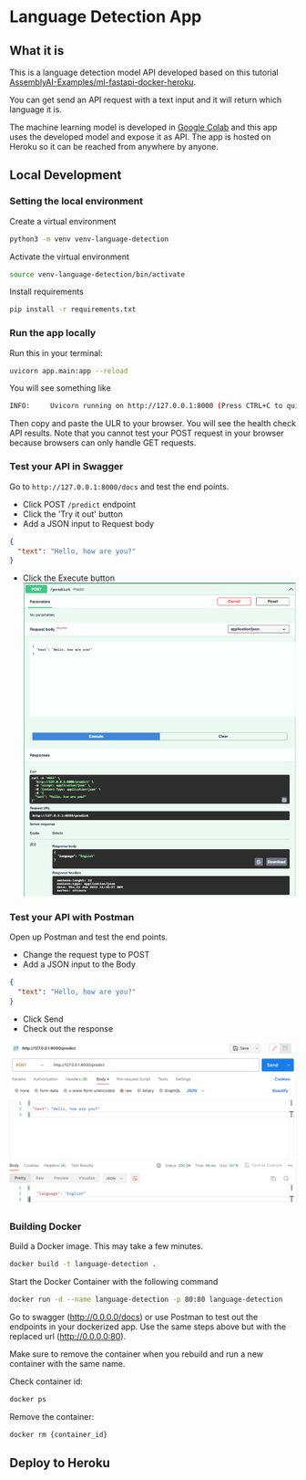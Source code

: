 # Language Detection App
## What it is
This is a language detection model API developed
based on this tutorial [AssemblyAI-Examples/ml-fastapi-docker-heroku](https://github.com/AssemblyAI-Examples/ml-fastapi-docker-heroku).

You can get send an API request with a text input and it will return which language it is. 

The machine learning model is developed in [Google Colab](https://colab.research.google.com/drive/1uaALcaatvxOu42IhQA4r0bahfdpw-Z7v?usp=sharing) and this app uses the developed model and expose it as API. The app is hosted on Heroku so it can be reached from anywhere by anyone.

## Local Development
### Setting the local environment
Create a virtual environment
```bash
python3 -m venv venv-language-detection
```
Activate the virtual environment 
```bash
source venv-language-detection/bin/activate
```
Install requirements
```bash
pip install -r requirements.txt
```

### Run the app locally
Run this in your terminal:
```bash
uvicorn app.main:app --reload
```
You will see something like
```bash
INFO:     Uvicorn running on http://127.0.0.1:8000 (Press CTRL+C to quit)
```
Then copy and paste the ULR to your browser. You will see the health check API results.
Note that you cannot test your POST request in your browser because browsers can only handle GET requests.

### Test your API in Swagger 
Go to `http://127.0.0.1:8000/docs` and test the end points.
- Click POST `/predict` endpoint 
- Click the 'Try it out' button
- Add a JSON input to Request body
```json
{
  "text": "Hello, how are you?"
}
```
- Click the Execute button
![](images/test_swagger.png)

### Test your API with Postman
Open up Postman and test the end points. 
- Change the request type to POST
- Add a JSON input to the Body
```json
{
  "text": "Hello, how are you?"
}
```
- Click Send
- Check out the response

![](images/test_postman.png)

### Building Docker
Build a Docker image. This may take a few minutes.
```bash
docker build -t language-detection .
```

Start the Docker Container with the following command
```bash
docker run -d --name language-detection -p 80:80 language-detection
```

Go to swagger (http://0.0.0.0/docs) or use Postman to test out the endpoints in your dockerized app. Use the same steps above but with the replaced url (http://0.0.0.0:80).

Make sure to remove the container when you rebuild and run a new container with the same name.

Check container id: 
```bash
docker ps 
```

Remove the container: 
```bash
docker rm {container_id}
```

## Deploy to Heroku
